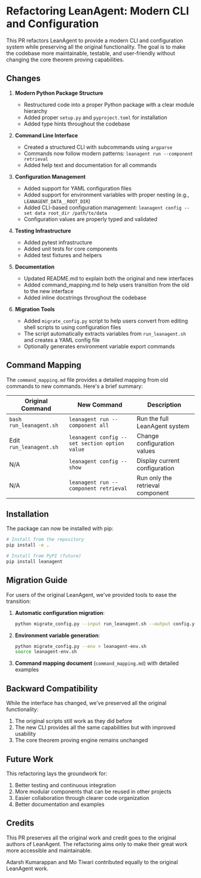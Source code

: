 # Refactoring LeanAgent: Modern CLI and Configuration

This PR refactors LeanAgent to provide a modern CLI and configuration system while preserving all the original functionality. The goal is to make the codebase more maintainable, testable, and user-friendly without changing the core theorem proving capabilities.

## Changes

1. **Modern Python Package Structure**
   - Restructured code into a proper Python package with a clear module hierarchy
   - Added proper `setup.py` and `pyproject.toml` for installation
   - Added type hints throughout the codebase

2. **Command Line Interface**
   - Created a structured CLI with subcommands using `argparse`
   - Commands now follow modern patterns: `leanagent run --component retrieval`
   - Added help text and documentation for all commands

3. **Configuration Management**
   - Added support for YAML configuration files
   - Added support for environment variables with proper nesting (e.g., `LEANAGENT_DATA__ROOT_DIR`)
   - Added CLI-based configuration management: `leanagent config --set data root_dir /path/to/data`
   - Configuration values are properly typed and validated

4. **Testing Infrastructure**
   - Added pytest infrastructure
   - Added unit tests for core components
   - Added test fixtures and helpers

5. **Documentation**
   - Updated README.md to explain both the original and new interfaces
   - Added command_mapping.md to help users transition from the old to the new interface
   - Added inline docstrings throughout the codebase

6. **Migration Tools**
   - Added `migrate_config.py` script to help users convert from editing shell scripts to using configuration files
   - The script automatically extracts variables from `run_leanagent.sh` and creates a YAML config file
   - Optionally generates environment variable export commands

## Command Mapping

The `command_mapping.md` file provides a detailed mapping from old commands to new commands. Here's a brief summary:

| Original Command | New Command | Description |
|------------------|-------------|-------------|
| `bash run_leanagent.sh` | `leanagent run --component all` | Run the full LeanAgent system |
| Edit `run_leanagent.sh` | `leanagent config --set section option value` | Change configuration values |
| N/A | `leanagent config --show` | Display current configuration |
| N/A | `leanagent run --component retrieval` | Run only the retrieval component |

## Installation

The package can now be installed with pip:

```bash
# Install from the repository
pip install -e .

# Install from PyPI (future)
pip install leanagent
```

## Migration Guide

For users of the original LeanAgent, we've provided tools to ease the transition:

1. **Automatic configuration migration**:
   ```bash
   python migrate_config.py --input run_leanagent.sh --output config.yaml
   ```
   
2. **Environment variable generation**:
   ```bash
   python migrate_config.py --env > leanagent-env.sh
   source leanagent-env.sh
   ```

3. **Command mapping document** (`command_mapping.md`) with detailed examples

## Backward Compatibility

While the interface has changed, we've preserved all the original functionality:

1. The original scripts still work as they did before
2. The new CLI provides all the same capabilities but with improved usability
3. The core theorem proving engine remains unchanged

## Future Work

This refactoring lays the groundwork for:

1. Better testing and continuous integration
2. More modular components that can be reused in other projects
3. Easier collaboration through clearer code organization
4. Better documentation and examples

## Credits

This PR preserves all the original work and credit goes to the original authors of LeanAgent. The refactoring aims only to make their great work more accessible and maintainable.

Adarsh Kumarappan and Mo Tiwari contributed equally to the original LeanAgent work. 
